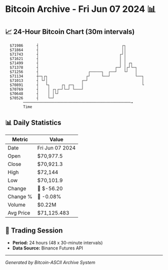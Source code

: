 # Bitcoin Archive - Fri Jun 07 2024 📊

## 📈 24-Hour Bitcoin Chart (30m intervals)

```
  $71986      ┤                                     ┌┐         
  $71864      ┤                                     ││         
  $71743      ┤                                    ┌┘│         
  $71621      ┤                                    │ │         
  $71499      ┤                                    │ │ ┌┐      
  $71378      ┤                                  ┌─┘ │┌┘└─┐    
  $71256      ┤                      ┌─────┐  ┌──┘   └┘   │    
  $71134      ┼─┐┌┐                 ┌┘     └──┘           └──┐ 
  $71013      ┤ └┘│               ┌─┘                        │ 
  $70891      ┤   └┐     ┌┐ ┌─┐   │                          └ 
  $70769      ┤    │ ┌┐┌─┘└─┘ └───┘                            
  $70648      ┤    │ │└┘                                       
  $70526      ┤    └─┘                                         
        ────────────────────────────────────────────────→
        Time
```

## 📊 Daily Statistics

| Metric | Value |
|--------|-------|
| Date | Fri Jun 07 2024 |
| Open | $70,977.5 |
| Close | $70,921.3 |
| High | $72,144 |
| Low | $70,101.9 |
| Change | 🔴 $-56.20 |
| Change % | 🔴 -0.08% |
| Volume | $0.22M |
| Avg Price | $71,125.483 |

## 📅 Trading Session

- **Period:** 24 hours (48 x 30-minute intervals)
- **Data Source:** Binance Futures API

---
*Generated by Bitcoin-ASCII Archive System*
